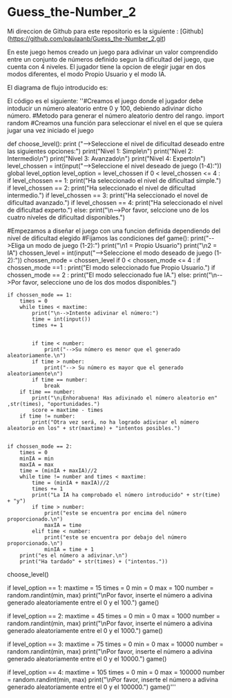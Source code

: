 # Guess_the-Number_2
Mi direccion de Github para este repositorio es la siguiente : [Github] (https://github.com/paulaanb/Guess_the-Number_2.git)

En este juego hemos creado un juego para adivinar un valor comprendido entre un conjunto de números definido segun la dificultad del juego, que cuenta con 4 niveles.
El jugador tiene la opcion de elegir jugar en dos modos diferentes, el modo Propio Usuario y el modo IA. 


El diagrama de flujo introducido es:


El código es el siguiente:
''#Creamos el juego donde el jugador debe intoducir un número aleatorio entre 0 y 100, debiendo adivinar dicho número.
#Metodo para generar el número aleatorio dentro del rango.
import random
#Creamos una función para seleccionar el nivel en el que se quiera jugar una vez iniciado el juego

def choose_level():
    print ("-->Seleccione el nivel de dificultad deseado entre las siguientes opciones:")
    print("Nivel 1: Simple\n")
    print("Nivel 2: Intermedio\n")
    print("Nivel 3: Avanzado\n")
    print("Nivel 4: Experto\n")
    level_chossen = int(input("-->Seleccione el nivel deseado de juego (1-4):"))
    global level_option 
    level_option = level_chossen
    if 0 < level_chossen <= 4 :
        if level_chossen == 1:
            print("Ha seleccionado el nivel de dificultad simple.")
        if level_chossen == 2:
            print("Ha seleccionado el nivel de dificultad intermedio.")
        if level_chossen == 3:
            print("Ha seleccionado el novel de dificultad avanzado.")
        if level_chossen == 4:
            print("Ha seleccionado el nivel de dificultad experto.")
    else:
        print("\n-->Por favor, selccione uno de los cuatro niveles de dificultad disponibles.")

#Empezamos a diseñar el juego con una funcion definida dependiendo del nivel de dificultad elegido
#Fijamos las condiciones
def game():
    print("-->Eliga un modo de juego (1-2):")
    print("\n1 = Propio Usuario")
    print("\n2 = IA")
    chossen_level = int(input("-->Seleccione el modo deseado de juego (1-2):"))
    chossen_mode = chossen_level
    if 0 < chossen_mode <= 4 :
        if chossen_mode ==1 :
            print("El modo seleccionado fue Propio Usuario.")
        if chossen_mode == 2 :
            print("El modo seleccionado fue IA.")
    else:
        print("\n-->Por favor, seleccione uno de los dos modos disponibles.")
        
    if chossen_mode == 1:
        times = 0
        while times < maxtime:
            print("\n-->Intente adivinar el número:")
            time = int(input())
            times += 1
            
            
            if time < number:
                print("-->Su número es menor que el generado aleatoriamente.\n")
            if time > number:
                print("--> Su número es mayor que el generado aleatoriamente\n")
            if time == number:
                break
        if time == number:
            print("\n¡Enhorabuena! Has adivinado el número aleatorio en" ,str(times), "oportunidades.")
            score = maxtime - times
        if time != number:
            print("Otra vez será, no ha logrado adivinar el número aleatorio en los" + str(maxtime) + "intentos posibles.")
        
        
    if chossen_mode == 2:
        times = 0
        minIA = min
        maxIA = max 
        time = (minIA + maxIA)//2
        while time != number and times < maxtime: 
            time = (minIA + maxIA)//2
            times += 1
            print("La IA ha comprobado el número introducido" + str(time) + "y")
            if time > number:
                print("este se encuentra por encima del número proporcionado.\n")
                maxIA = time
            elif time < number:
                print("este se encuentra por debajo del número proporcionado.\n")
                minIA = time + 1
        print("es el número a adivinar.\n")
        print("Ha tardado" + str(times) + ("intentos."))

choose_level()

if level_option == 1:
    maxtime = 15
    times = 0
    min = 0
    max = 100
    number = random.randint(min, max)
    print("\nPor favor, inserte el número a adivina generado aleatoriamente entre el 0 y el 100.")
    game()
    
if level_option == 2:
    maxtime = 45
    times = 0
    min = 0
    max = 1000
    number = random.randint(min, max)
    print("\nPor favor, inserte el número a adivina generado aleatoriamente entre el 0 y el 1000.")
    game()
    
if level_option == 3:
    maxtime = 75
    times = 0
    min = 0
    max = 10000
    number = random.randint(min, max)
    print("\nPor favor, inserte el número a adivina generado aleatoriamente entre el 0 y el 10000.")
    game()
    
if level_option == 4:
    maxtime = 105
    times = 0
    min = 0
    max = 100000
    number = random.randint(min, max)
    print("\nPor favor, inserte el número a adivina generado aleatoriamente entre el 0 y el 100000.")
    game()'''
